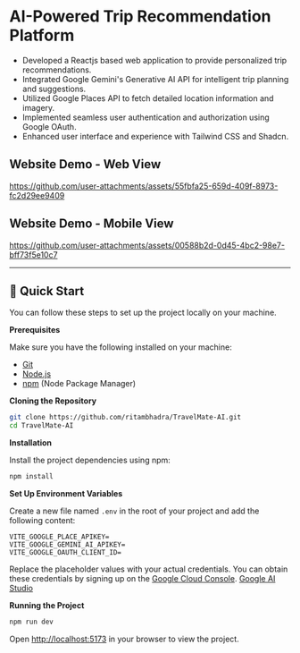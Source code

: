 
# AI-Powered Trip Recommendation Platform

- Developed a Reactjs based web application to provide personalized trip recommendations.
- Integrated Google Gemini's Generative AI API for intelligent trip planning and suggestions.
- Utilized Google Places API to fetch detailed location information and imagery.
- Implemented seamless user authentication and authorization using Google OAuth.
- Enhanced user interface and experience with Tailwind CSS and Shadcn.


## Website Demo - Web View

https://github.com/user-attachments/assets/55fbfa25-659d-409f-8973-fc2d29ee9409


## Website Demo - Mobile View

https://github.com/user-attachments/assets/00588b2d-0d45-4bc2-98e7-bff73f5e10c7


----

## <a name="quick-start">🤸 Quick Start</a>

You can follow these steps to set up the project locally on your machine.

**Prerequisites**

Make sure you have the following installed on your machine:

- [Git](https://git-scm.com/)
- [Node.js](https://nodejs.org/en)
- [npm](https://www.npmjs.com/) (Node Package Manager)

**Cloning the Repository**

```bash
git clone https://github.com/ritambhadra/TravelMate-AI.git
cd TravelMate-AI
```

**Installation**

Install the project dependencies using npm:

```bash
npm install
```

**Set Up Environment Variables**

Create a new file named `.env` in the root of your project and add the following content:

```env
VITE_GOOGLE_PLACE_APIKEY=
VITE_GOOGLE_GEMINI_AI_APIKEY=
VITE_GOOGLE_OAUTH_CLIENT_ID=

```

Replace the placeholder values with your actual credentials. You can obtain these credentials by signing up on the [Google Cloud Console](https://console.cloud.google.com/).
[Google AI Studio](https://aistudio.google.com/)

**Running the Project**

```bash
npm run dev
```

Open [http://localhost:5173](http://localhost:5173) in your browser to view the project.

